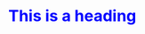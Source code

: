 <!DOCTYPE html>
<html lang="en-US">
<head>
<title>Testing</title>
</head>
<body>
<h1 style="color:blue">This is a heading</h1>
</body>
</html>
